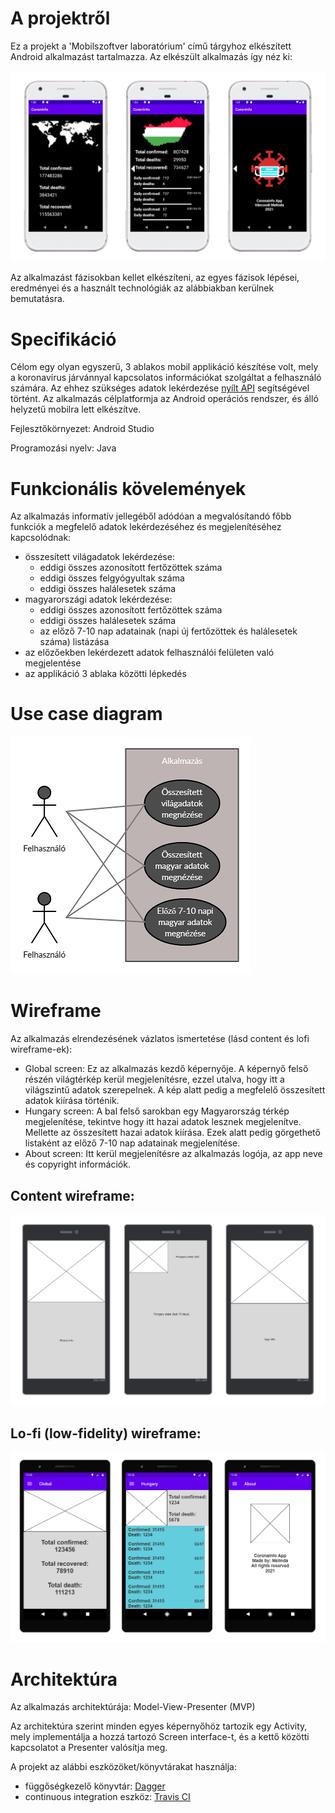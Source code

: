 # A projektről
Ez a projekt a 'Mobilszoftver laboratórium' című tárgyhoz elkészített Android alkalmazást tartalmazza.
Az elkészült alkalmazás így néz ki:

![](https://github.com/VancsodiMelinda/CoronaInfoApp/blob/master/images/finished%20screens%20transparent.png)

Az alkalmazást fázisokban kellet elkészíteni, az egyes fázisok lépései, eredményei és a használt technológiák az alábbiakban kerülnek bemutatásra.

# Specifikáció
Célom egy olyan egyszerű, 3 ablakos mobil applikáció készítése volt, mely a koronavírus járvánnyal kapcsolatos információkat szolgáltat a felhasználó számára. Az ehhez szükséges adatok lekérdezése [nyílt API](https://github.com/M-Media-Group/Covid-19-API) segítségével történt.
Az alkalmazás célplatformja az Android operációs rendszer, és álló helyzetű mobilra lett elkészítve.

Fejlesztőkörnyezet: Android Studio

Programozási nyelv: Java

# Funkcionális kövelemények
Az alkalmazás informatív jellegéből adódóan a megvalósítandó főbb funkciók a megfelelő adatok lekérdezéséhez és megjelenítéséhez kapcsolódnak:
- összesített világadatok lekérdezése:
  -	eddigi összes azonosított fertőzöttek száma
  -	eddigi összes felgyógyultak száma
  -	eddigi összes halálesetek száma
- magyarországi adatok lekérdezése:
  -	eddigi összes azonosított fertőzöttek száma
  -	eddigi összes halálesetek száma
  -	az előző 7-10 nap adatainak (napi új fertőzöttek és halálesetek száma) listázása
- az előzőekben lekérdezett adatok felhasználói felületen való megjelentése
- az applikáció 3 ablaka közötti lépkedés

# Use case diagram
![](https://github.com/VancsodiMelinda/CoronaInfoApp/blob/master/images/use-case%20diagram%20resized.png)

# Wireframe
Az alkalmazás elrendezésének vázlatos ismertetése (lásd content és lofi wireframe-ek):
-	Global screen: Ez az alkalmazás kezdő képernyője. A képernyő felső részén világtérkép kerül megjelenítésre, ezzel utalva, hogy itt a világszintű adatok szerepelnek. A kép alatt pedig a megfelelő összesített adatok kiírása történik.
-	Hungary screen: A bal felső sarokban egy Magyarország térkép megjelenítése, tekintve hogy itt hazai adatok lesznek megjelenítve. Mellette az összesített hazai adatok kiírása. Ezek alatt pedig görgethető listaként az előző 7-10 nap adatainak megjelenítése.
-	About screen: Itt kerül megjelenítésre az alkalmazás logója, az app neve és copyright információk.

## Content wireframe:
![](https://github.com/VancsodiMelinda/CoronaInfoApp/blob/master/images/content%20wireframe%20transparent.png)

## Lo-fi (low-fidelity) wireframe:
![](https://github.com/VancsodiMelinda/CoronaInfoApp/blob/master/images/lofi%20wireframe%20transparent.png)

# Architektúra
Az alkalmazás architektúrája: Model-View-Presenter (MVP)

Az architektúra szerint minden egyes képernyőhöz tartozik egy Activity, mely implementálja a hozzá tartozó Screen interface-t, és a kettő közötti kapcsolatot a Presenter valósítja meg.

A projekt az alábbi eszközöket/könyvtárakat használja:
- függőségkezelő könyvtár: [Dagger](https://dagger.dev/)
- continuous integration eszköz: [Travis CI](https://travis-ci.org/)
